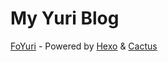 # My Yuri Blog

[FoYuri](https://foystor.github.io/) - Powered by [Hexo](https://hexo.io/) & [Cactus](https://github.com/probberechts/hexo-theme-cactus)
